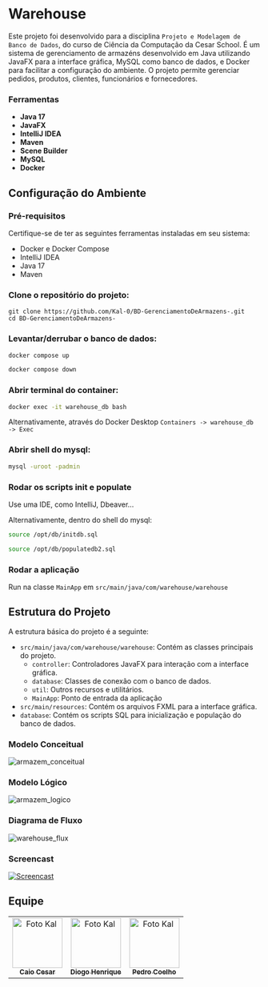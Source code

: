 
# Warehouse
Este projeto foi desenvolvido para a disciplina `Projeto e Modelagem de Banco de Dados`, do curso de Ciência da Computação da Cesar School. É um sistema de gerenciamento de armazéns desenvolvido em Java utilizando JavaFX para a interface gráfica, MySQL como banco de dados, e Docker para facilitar a configuração do ambiente. O projeto permite gerenciar pedidos, produtos, clientes, funcionários e fornecedores.

### Ferramentas
- **Java 17**
- **JavaFX**
- **IntelliJ IDEA**
- **Maven**
- **Scene Builder**
- **MySQL**
- **Docker**

## Configuração do Ambiente

### Pré-requisitos

Certifique-se de ter as seguintes ferramentas instaladas em seu sistema:

- Docker e Docker Compose
- IntelliJ IDEA
- Java 17
- Maven

### Clone o repositório do projeto:

    git clone https://github.com/Kal-0/BD-GerenciamentoDeArmazens-.git
    cd BD-GerenciamentoDeArmazens-

### Levantar/derrubar o banco de dados:
```bash
docker compose up
```
```bash
docker compose down
```
### Abrir terminal do container:
```bash
docker exec -it warehouse_db bash
```
Alternativamente, através do Docker Desktop `Containers -> warehouse_db -> Exec`

### Abrir shell do mysql:
```bash
mysql -uroot -padmin
```

### Rodar os scripts init e populate

Use uma IDE, como IntelliJ, Dbeaver...

Alternativamente, dentro do shell do mysql:
```bash
source /opt/db/initdb.sql
```
```bash
source /opt/db/populatedb2.sql
```

### Rodar a aplicação
Run na classe `MainApp` em `src/main/java/com/warehouse/warehouse`

## Estrutura do Projeto

A estrutura básica do projeto é a seguinte:

- `src/main/java/com/warehouse/warehouse`: Contém as classes principais do projeto.
  - `controller`: Controladores JavaFX para interação com a interface gráfica.
  - `database`: Classes de conexão com o banco de dados.
  - `util`: Outros recursos e utilitários.
  - `MainApp`: Ponto de entrada da aplicação
- `src/main/resources`: Contém os arquivos FXML para a interface gráfica.
- `database`: Contém os scripts SQL para inicialização e população do banco de dados.

### Modelo Conceitual
![armazem_conceitual](https://github.com/user-attachments/assets/76cb477c-6cd2-4bf4-9ba2-1a33c8cbc2fe)


### Modelo Lógico
![armazem_logico](https://github.com/user-attachments/assets/6cee8a60-4776-4eb0-a9f5-2bf509931d8d)


### Diagrama de Fluxo
![warehouse_flux](https://github.com/user-attachments/assets/de9a8e1b-fb5f-4427-898f-3fd038e44693)


### Screencast
[![Screencast](https://img.youtube.com/vi/ZzyJMsNny6M/0.jpg)](https://youtu.be/ZzyJMsNny6M)

## Equipe
<table>
  <tr>
    <td align="center">
      <a href="https://github.com/Kal-0">
        <img src="https://avatars.githubusercontent.com/u/106926790?s=400&u=d51d91a8d447afbb4a9d0be21d664b82d7091fc5&v=4" width="100px;" alt="Foto Kal"/><br>
        <sub>
          <b>Caio Cesar</b>
        </sub>
      </a>
    </td>
          <td align="center">
      <a href="https://github.com/DiogoHMC">
        <img src="https://avatars.githubusercontent.com/u/116087739?s=400&u=7b127b8ccdb42826d3ab422ea188bc3e0c6f5c23&v=4" width="100px;" alt="Foto Kal"/><br>
        <sub>
          <b>Diogo Henrique</b>
        </sub>
      </a>
    </td>
          <td align="center">
      <a href="https://github.com/pedro-coelho-dr">
        <img src="https://avatars.githubusercontent.com/u/111138996?v=4" width="100px;" alt="Foto Kal"/><br>
        <sub>
          <b>Pedro Coelho</b>
        </sub>
      </a>
    </td>
  </table>
